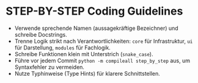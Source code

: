 # STEP-BY-STEP Coding Guidelines

- Verwende sprechende Namen (aussagekräftige Bezeichner) und schreibe Docstrings.
- Trenne Logik strikt nach Verantwortlichkeiten: `core` für Infrastruktur,
  `ui` für Darstellung, `modules` für Fachlogik.
- Schreibe Funktionen klein mit Unterstrich (`snake_case`).
- Führe vor jedem Commit `python -m compileall step_by_step` aus, um Syntaxfehler
  zu vermeiden.
- Nutze Typhinweise (Type Hints) für klarere Schnittstellen.
